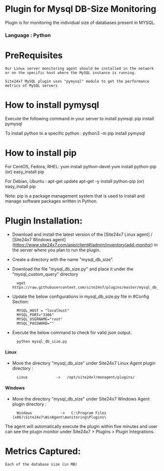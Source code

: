 Plugin for Mysql DB-Size Monitoring
===================================

Plugin is for monitoring the individual size of databases present in MYSQL. 
  
### Language : Python

PreRequisites
=============
    Our Linux server monitoring agent should be installed in the network or on the specific host where the MySQL instance is running.

    Site24x7 MySQL plugin uses "pymysql" module to get the performance metrics of MySQL servers

How to install pymysql
======================

Execute the following command in your server to install pymsql:
	pip install pymysql

To install python to a specific python : 
	python3 -m pip install pymysql	

How to install pip
===================

For CentOS, Fedora, RHEL:
	yum install python-devel
	yum install python-pip (or)
	easy_install pip	

For Debian, Ubuntu :
	apt-get update
	apt-get -y install python-pip (or)
	easy_install pip

Note:
	pip is a package management system that is used to install and manage software packages written in Python.
	
Plugin Installation:
===================

- Download and install the latest version of the [Site24x7 Linux agent] / [Site24x7 Windows agent] (https://www.site24x7.com/app/client#/admin/inventory/add-monitor) in the server where you plan to run the plugin.

- Create a directory with the name "mysql_db_size".

- Download the file "mysql_db_size.py" and place it under the "mysql_custom_query" directory

		wget https://raw.githubusercontent.com/site24x7/plugins/master/mysql_db_size/mysql_db_size.py
		
- Update the below configurations in mysql_db_size.py file in #Config Section:

		MYSQL_HOST = "localhost"
		MYSQL_PORT="3306"
		MYSQL_USERNAME="root"
		MYSQL_PASSWORD=""
		
- Execute the below command to check for valid json output.

		python mysql_db_size.py
		
#### Linux 

- Move the directory "mysql_db_size" under Site24x7 Linux Agent plugin directory :

		Linux             ->   /opt/site24x7/monagent/plugins/
		
#### Windows

- Move the directory "mysql_db_size" under Site24x7 Windows Agent plugin directory :

		Windows             ->   C:\Program Files (x86)\Site24x7\WinAgent\monitoring\Plugins\


The agent will automatically execute the plugin within five minutes and user can see the plugin monitor under Site24x7 > Plugins > Plugin Integrations.
	

Metrics Captured:
================= 
	Each of the database size (in MB)
